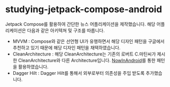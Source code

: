 # studying-jetpack-compose-android

Jetpack Compose를 활용하여 간단한 뉴스 어플리케이션을 제작했습니다.
해당 어플리케이션은 다음과 같은 아키텍쳐 및 구조를 따릅니다.

- MVVM : Compose와 같은 선언형 UI가 유행하면서 해당 디자인 패턴을 구글에서 추천하고 있기 때문에 해당 디자인 패턴을 채택하였습니다.
- CleanArchitecture : 해당 CleanArchitecture는 기존의 로버트 C.마틴씨가 제시한 CleanArchitecture와 다른 Architecture입니다. [NowInAndroid](https://github.com/android/nowinandroid)를 통한 패턴을 활용하였습니다.
- Dagger Hilt : Dagger Hilt를 통해서 외부로부터 의존성을 주입 받도록 추가했습니다.



